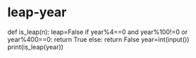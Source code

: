 # leap-year
def is_leap(n):     leap=False     if year%4==0 and year%100!=0 or year%400==0:         return True     else:           return False year=int(input()) print(is_leap(year))
